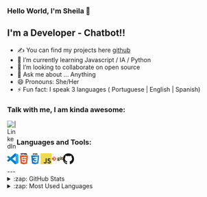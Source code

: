 ### Hello World, I'm Sheila 👋




## I'm a Developer - Chatbot!!
- ✍ You can find my projects here [github]
- 🌱 I’m currently learning Javascript / IA / Python
- 👯 I’m looking to collaborate on open source
- 💬 Ask me about ... Anything
- 😄 Pronouns: She/Her
- ⚡ Fun fact: I speak 3 languages ( Portuguese | English | Spanish)


### Talk with me, I am kinda awesome:
[<img align="left" alt=" | LinkedIn" width="22px" src="https://cdn.jsdelivr.net/npm/simple-icons@v3/icons/linkedin.svg" />][linkedin]

<br />

### Languages and Tools:

<img align="left" alt="Visual Studio Code" width="26px" src="https://raw.githubusercontent.com/github/explore/80688e429a7d4ef2fca1e82350fe8e3517d3494d/topics/visual-studio-code/visual-studio-code.png" />
<img align="left" alt="HTML5" width="26px" src="https://raw.githubusercontent.com/github/explore/80688e429a7d4ef2fca1e82350fe8e3517d3494d/topics/html/html.png" />
<img align="left" alt="CSS3" width="26px" src="https://raw.githubusercontent.com/github/explore/80688e429a7d4ef2fca1e82350fe8e3517d3494d/topics/css/css.png" />
<img align="left" alt="JavaScript" width="26px" src="https://raw.githubusercontent.com/github/explore/80688e429a7d4ef2fca1e82350fe8e3517d3494d/topics/javascript/javascript.png" />
<img align="left" alt="Git" width="26px" src="https://raw.githubusercontent.com/github/explore/80688e429a7d4ef2fca1e82350fe8e3517d3494d/topics/git/git.png" />
<img align="left" alt="GitHub" width="26px" src="https://raw.githubusercontent.com/github/explore/78df643247d429f6cc873026c0622819ad797942/topics/github/github.png" />
<br />
<br />
---

<details>
  <summary>:zap: GitHub Stats</summary>

  <img align="left" alt="Sheila's GitHub Stats" src="https://github-readme-stats.vercel.app/api?username=sheilaNSN&show_icons=true&hide_border=true" />

</details>

<details>
  <summary>:zap: Most Used Languages</summary>

<img align="left" alt="Sheila's GitHub Top Languages" src="https://github-readme-stats.vercel.app/api/top-langs/?username=sheilaNSN" />

</details>

[twitter]: https://twitter.com/https://twitter.com/sheeilaneery
[linkedin]: https://www.linkedin.com/in/sheila-nery/
[github]: https://github.com/https://github.com/SheilaNSN
[codepen]: https://codepen.io/https://codepen.io/SheilaNery
